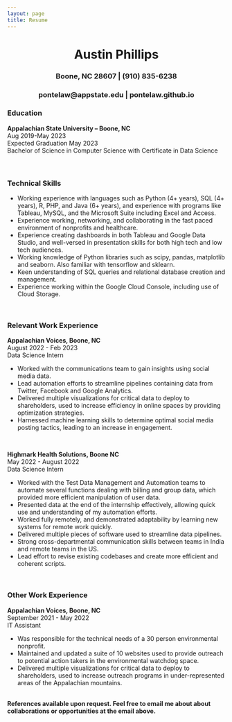 ```yaml
---
layout: page
title: Resume
---
```


<h1 align = center>Austin Phillips</h1>
<h3 align = center>Boone, NC 28607 | (910) 835-6238</h3>
<h3 align = center>pontelaw@appstate.edu | pontelaw.github.io</h3>
<h3>Education</h3>
  <b>Appalachian State University – Boone, NC</b>
  <br>
  Aug  2019-May 2023
  <br>
  Expected Graduation May 2023
  <br>
  Bachelor of Science in Computer Science with Certificate in Data Science
  <br><br><br>
 <h3>Technical Skills</h3>
  <ul>
   <li>Working experience with languages such as Python (4+ years), SQL (4+ years), R, PHP, and Java (6+ years), and experience with programs like Tableau, MySQL, and the Microsoft Suite including Excel and Access.</li>
   <li>Experience working, networking, and collaborating in the fast paced environment of nonprofits and healthcare.</li>
   <li>Experience creating dashboards in both Tableau and Google Data Studio, and well-versed in presentation skills for both high tech and low tech audiences.</li>
   <li>Working knowledge of Python libraries such as scipy, pandas, matplotlib and seaborn. Also familiar with tensorflow and sklearn.</li>
   <li>Keen understanding of SQL queries and relational database creation and management.</li>
   <li>Experience working within the Google Cloud Console, including use of Cloud Storage.</li>
  </ul>
<br>
<div>
<h3>Relevant Work Experience</h3>
  <b>Appalachian Voices, Boone, NC</b>
  <br>
  August 2022 - Feb 2023
  <br>
  Data Science Intern
  <br>
    <ul>
      <li>Worked with the communications team to gain insights using social media data.</li>
      <li>Lead automation efforts to streamline pipelines containing data from Twitter, Facebook and Google Analytics.</li>
      <li>Delivered multiple visualizations for critical data to deploy to shareholders, used to increase efficiency in online spaces by providing optimization strategies.</li>
      <li>Harnessed machine learning skills to determine optimal social media posting tactics, leading to an increase in engagement.</li>
    </ul>
   <br>

  <b>Highmark Health Solutions, Boone NC</b>
  <br>
  May 2022 - August 2022
  <br>
  Data Science Intern
  <br>
    <ul>
      <li>Worked with the Test Data Management and Automation teams to automate several functions dealing with billing and group data, which provided more efficient manipulation of user data. </li>
      <li>Presented data at the end of the internship effectively, allowing quick use and understanding of my automation efforts.</li>
      <li>Worked fully remotely, and demonstrated adaptability by learning new systems for remote work quickly.</li>
      <li>Delivered multiple pieces of software used to streamline data pipelines.</li>
      <li>Strong cross-departmental communication skills between teams in India and remote teams in the US.</li>
      <li>Lead effort to revise existing codebases and create more efficient and coherent scripts.</li>
    </ul>
  <br>
<h3>Other Work Experience</h3> 
  <b>Appalachian Voices, Boone, NC</b>
  <br>
  September 2021 - May 2022
  <br>
  IT Assistant
  <br>
    <ul>
      <li>Was responsible for the technical needs of a 30 person environmental nonprofit.</li>
      <li>Maintained and updated a suite of 10 websites used to provide outreach to potential action takers in the environmental watchdog space.</li>
      <li>Delivered multiple visualizations for critical data to deploy to shareholders, used to increase outreach programs in under-represented areas of the Appalachian mountains.</li>
    </ul>
  </div>
  <br>
  <b>References available upon request. Feel free to email me about about collaborations or opportunities at the email above.</b>
